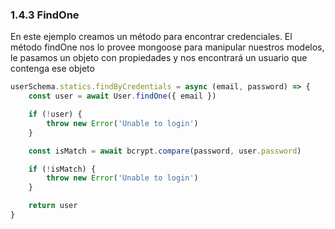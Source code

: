 ### 1.4.3 FindOne

En este ejemplo creamos un método para encontrar credenciales. El método
findOne nos lo provee mongoose para manipular nuestros modelos, le
pasamos un objeto con propiedades y nos encontrará un usuario que
contenga ese objeto

``` javascript
userSchema.statics.findByCredentials = async (email, password) => {
    const user = await User.findOne({ email })

    if (!user) {
        throw new Error('Unable to login')
    }

    const isMatch = await bcrypt.compare(password, user.password)

    if (!isMatch) {
        throw new Error('Unable to login')
    }

    return user
}
```